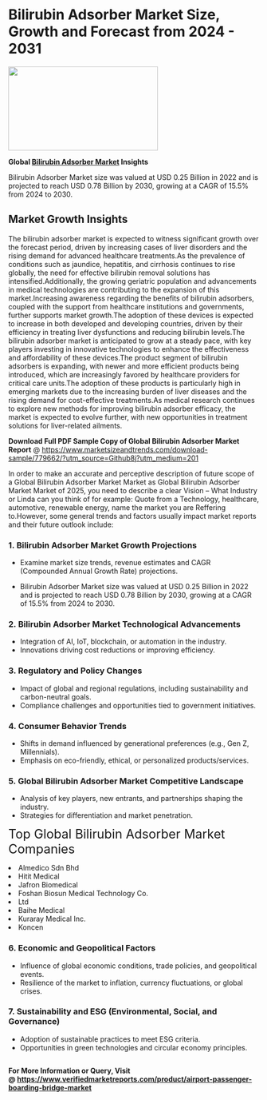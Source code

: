 <H1>Bilirubin Adsorber Market Size, Growth and Forecast from 2024 - 2031</H1><img class="aligncenter size-medium wp-image-584254" src="https://thirdeyenews.in/wp-content/uploads/2024/09/Global-Market-Research-300x168.jpeg" alt="" width="300" height="168" /><p><strong>Global&nbsp;<a href="https://www.marketsizeandtrends.com/download-sample/779662/?utm_source=Github8j?utm_medium=201">Bilirubin Adsorber Market</a> Insights</strong></p><p>Bilirubin Adsorber Market size was valued at USD 0.25 Billion in 2022 and is projected to reach USD 0.78 Billion by 2030, growing at a CAGR of 15.5% from 2024 to 2030.</p><p><h2>Market Growth Insights</h2> The bilirubin adsorber market is expected to witness significant growth over the forecast period, driven by increasing cases of liver disorders and the rising demand for advanced healthcare treatments.As the prevalence of conditions such as jaundice, hepatitis, and cirrhosis continues to rise globally, the need for effective bilirubin removal solutions has intensified.Additionally, the growing geriatric population and advancements in medical technologies are contributing to the expansion of this market.Increasing awareness regarding the benefits of bilirubin adsorbers, coupled with the support from healthcare institutions and governments, further supports market growth.The adoption of these devices is expected to increase in both developed and developing countries, driven by their efficiency in treating liver dysfunctions and reducing bilirubin levels.The bilirubin adsorber market is anticipated to grow at a steady pace, with key players investing in innovative technologies to enhance the effectiveness and affordability of these devices.The product segment of bilirubin adsorbers is expanding, with newer and more efficient products being introduced, which are increasingly favored by healthcare providers for critical care units.The adoption of these products is particularly high in emerging markets due to the increasing burden of liver diseases and the rising demand for cost-effective treatments.As medical research continues to explore new methods for improving bilirubin adsorber efficacy, the market is expected to evolve further, with new opportunities in treatment solutions for liver-related ailments.<p><span class=""><strong>Download Full PDF Sample Copy of Global Bilirubin Adsorber Market Report</strong> @ <a href="https://www.marketsizeandtrends.com/download-sample/779662/?utm_source=Github8j?utm_medium=201" target="_blank">https://www.marketsizeandtrends.com/download-sample/779662/?utm_source=Github8j?utm_medium=201</a></span></p><p>In order to make an accurate and perceptive description of future scope of a Global&nbsp;Bilirubin Adsorber Market Market as Global&nbsp;Bilirubin Adsorber Market Market of 2025, you need to describe a clear Vision &ndash; What Industry or Linda can you think of for example: Quote from a Technology, healthcare, automotive, renewable energy, name the market you are Reffering to.However, some general trends and factors usually impact market reports and their future outlook include:</p><h3>1.&nbsp;<strong>Bilirubin Adsorber Market Growth Projections</strong></h3><ul><li>Examine market size trends, revenue estimates and CAGR (Compounded Annual Growth Rate) projections.</li><li><p>Bilirubin Adsorber Market size was valued at USD 0.25 Billion in 2022 and is projected to reach USD 0.78 Billion by 2030, growing at a CAGR of 15.5% from 2024 to 2030.</p></li></ul><h3>2.&nbsp;<strong>Bilirubin Adsorber Market Technological Advancements</strong></h3><ul><li>Integration of AI, IoT, blockchain, or automation in the industry.</li><li>Innovations driving cost reductions or improving efficiency.</li></ul><h3>3.&nbsp;<strong>Regulatory and Policy Changes</strong></h3><ul><li>Impact of global and regional regulations, including sustainability and carbon-neutral goals.</li><li>Compliance challenges and opportunities tied to government initiatives.</li></ul><h3>4.&nbsp;<strong>Consumer Behavior Trends</strong></h3><ul><li>Shifts in demand influenced by generational preferences (e.g., Gen Z, Millennials).</li><li>Emphasis on eco-friendly, ethical, or personalized products/services.</li></ul><h3>5.&nbsp;<strong>Global Bilirubin Adsorber Market Competitive Landscape</strong></h3><ul><li>Analysis of key players, new entrants, and partnerships shaping the industry.</li><li>Strategies for differentiation and market penetration.</li></ul><p data-pm-slice="1 1 []"><span style="color: inherit; font-family: inherit; font-size: 25px;">Top Global Bilirubin Adsorber Market Companies</span></p><div class="" data-test-id=""><p><li>Almedico Sdn Bhd</li><li> Hitit Medical</li><li> Jafron Biomedical</li><li> Foshan Biosun Medical Technology Co.</li><li>Ltd</li><li> Baihe Medical</li><li> Kuraray Medical Inc.</li><li> Koncen</li></p></div><h3>6.&nbsp;<strong>Economic and Geopolitical Factors</strong></h3><ul><li>Influence of global economic conditions, trade policies, and geopolitical events.</li><li>Resilience of the market to inflation, currency fluctuations, or global crises.</li></ul><h3>7.&nbsp;<strong>Sustainability and ESG (Environmental, Social, and Governance)</strong></h3><ul><li>Adoption of sustainable practices to meet ESG criteria.</li><li>Opportunities in green technologies and circular economy principles.</li></ul><h2><strong style="font-size: 14px;">For More Information or Query, Visit @&nbsp;</strong><a style="background-color: #ffffff; font-size: 14px;" href="https://www.marketsizeandtrends.com/report/bilirubin-adsorber-market/" target="_blank">https://www.verifiedmarketreports.com/product/airport-passenger-boarding-bridge-market</a></h2>